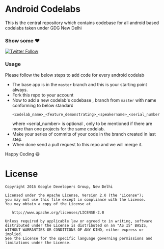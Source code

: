 # **Android Codelabs**

This is the central repository which contains codebase for all android based codelabs taken under GDG New Delhi

### Show some :heart: 
[![Twitter Follow](https://img.shields.io/twitter/follow/gdg_nd.svg?style=social)](https://twitter.com/gdg_nd) 


### Usage
Please follow the below steps to add code for every android codelab 

+ The base app is in the `master` branch and this is your starting point always.
+ Fork this repo to your account
+ Now to add a new codelab's codebase , branch from `master` with name conforming to below standard
  ```
  <codelab_name>_<feature_demonstrating>_<speakername>_<serial_number>
  
  ```
  where <serial_number> is optional , only to be mentioned if there are more than one projects for the same codelab.
+ Make your series of commits of your code in the branch created in last step.
+ When done send a pull request to this repo and we will merge it.

Happy Coding :smile:


License
=======

    Copyright 2016 Google Developers Group, New Delhi

    Licensed under the Apache License, Version 2.0 (the "License");
    you may not use this file except in compliance with the License.
    You may obtain a copy of the License at

       http://www.apache.org/licenses/LICENSE-2.0

    Unless required by applicable law or agreed to in writing, software
    distributed under the License is distributed on an "AS IS" BASIS,
    WITHOUT WARRANTIES OR CONDITIONS OF ANY KIND, either express or implied.
    See the License for the specific language governing permissions and
    limitations under the License.
